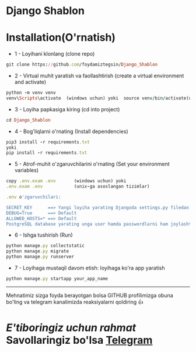 # Django Shablon

# Installation(O'rnatish)
* 1 - Loyihani klonlang (clone repo)

```rb
git clone https://github.com/foydamiztegsin/Django_Shablon
```

* 2 - Virtual muhit yaratish va faollashtirish (create a virtual environment and activate)

```rb
python -m venv venv
venv\Scripts\activate  (windows uchun) yoki  source venv/bin/activate(unix-ga asoslangan tizimlar)
```

* 3 - Loyiha papkasiga kiring (cd into project) 

```rb
cd Django_Shablon
```

* 4 - Bog'liqlarni o'rnating (Install dependencies)

```rb
pip3 install -r requirements.txt 
yoki
pip install -r requirements.txt
```

* 5 - Atrof-muhit o'zgaruvchilarini o'rnating (Set your environment variables)

```rb
copy .env.exam .env       (windows uchun) yoki
.env.exam .env            (unix-ga asoslangan tizimlar)

.env o'zgaruvchilari:

SECRET_KEY      ==> Yangi loyiha yarating Djangoda settings.py filedan SECRET_KEY ni oling va shu yerga joylang
DEBUG=True      ==> Default
ALLOWED_HOSTS=* ==> Default
PostgreSQL database yarating unga user hamda passwordlarni ham joylashtiring
```

* 6 - Ishga tushirish (Run)

```rb
python manage.py collectstatic
python manage.py migrate
python manage.py runserver
```

* 7 - Loyihaga mustaqil davom etish: loyihaga ko'ra app yaratish

```rb
python manage.py startapp your_app_name
```


<hr>
 Mehnatimiz sizga foyda berayotgan bolsa GITHUB profilimizga obuna bo'ling va telegram kanalimizda reaksiyalarni qoldiring 👍
 
# *E'tiboringiz uchun rahmat* Savollaringiz bo'lsa [Telegram](https://t.me/foydamizteg_sin)
